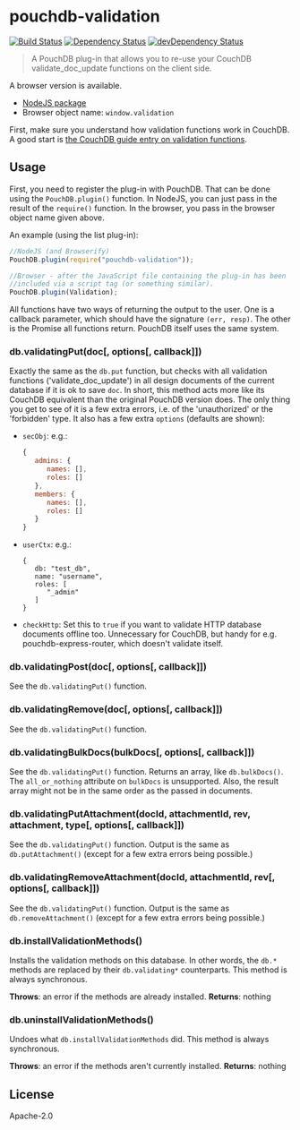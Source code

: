 pouchdb-validation
==================

[![Build Status](https://travis-ci.org/pouchdb/pouchdb-validation.svg?branch=master)](https://travis-ci.org/pouchdb/pouchdb-validation)
[![Dependency Status](https://david-dm.org/pouchdb/pouchdb-validation.svg)](https://david-dm.org/pouchdb/pouchdb-validation)
[![devDependency Status](https://david-dm.org/pouchdb/pouchdb-validation/dev-status.svg)](https://david-dm.org/pouchdb/pouchdb-validation#info=devDependencies)

> A PouchDB plug-in that allows you to re-use your CouchDB validate_doc_update functions on the client side.

A browser version is available.

- [NodeJS package](https://www.npmjs.org/package/pouchdb-validation)
- Browser object name: ``window.validation``

First, make sure you understand how validation functions work in CouchDB. A good
start is [the CouchDB guide entry on validation functions](http://guide.couchdb.org/draft/validation.html).

Usage
-----

First, you need to register the plug-in with PouchDB. That can be done using the
``PouchDB.plugin()`` function. In NodeJS, you can just pass in the result of the
``require()`` function. In the browser, you pass in the browser object name
given above.

An example (using the list plug-in):

```javascript
//NodeJS (and Browserify)
PouchDB.plugin(require("pouchdb-validation"));

//Browser - after the JavaScript file containing the plug-in has been
//included via a script tag (or something similar).
PouchDB.plugin(Validation);
```

All functions have two ways of returning the output to the user. One is
a callback parameter, which should have the signature ``(err, resp)``.
The other is the Promise all functions return. PouchDB itself uses the
same system.

### db.validatingPut(doc[, options[, callback]])
Exactly the same as the ``db.put`` function, but checks with all validation
functions ('validate_doc_update') in all design documents of the current
database if it is ok to save ``doc``. In short, this method acts more like its
CouchDB equivalent than the original PouchDB version does. The only thing you
get to see of it is a few extra errors, i.e. of the 'unauthorized' or the
'forbidden' type. It also has a few extra ``options`` (defaults are shown):

- ``secObj``: e.g.:

  ```javascript
  {
     admins: {
        names: [],
        roles: []
     },
     members: {
        names: [],
        roles: []
     }
  }
  ```

- ``userCtx``: e.g.:

  ```javascript:
  {
     db: "test_db",
     name: "username",
     roles: [
        "_admin"
     ]
  }
  ```

- ``checkHttp``: Set this to ``true`` if you want to validate HTTP database
  documents offline too. Unnecessary for CouchDB, but handy for e.g.
  pouchdb-express-router, which doesn't validate itself.

### db.validatingPost(doc[, options[, callback]])

See the ``db.validatingPut()`` function.

### db.validatingRemove(doc[, options[, callback]])

See the ``db.validatingPut()`` function.

### db.validatingBulkDocs(bulkDocs[, options[, callback]])

See the ``db.validatingPut()`` function. Returns an array, like
``db.bulkDocs()``. The ``all_or_nothing`` attribute on ``bulkDocs`` is
unsupported. Also, the result array might not be in the same order as
the passed in documents.

### db.validatingPutAttachment(docId, attachmentId, rev, attachment, type[, options[, callback]])

See the ``db.validatingPut()`` function. Output is the same as
``db.putAttachment()`` (except for a few extra errors being possible.)

### db.validatingRemoveAttachment(docId, attachmentId, rev[, options[, callback]])

See the ``db.validatingPut()`` function. Output is the same as
``db.removeAttachment()`` (except for a few extra errors being possible.)

### db.installValidationMethods()

Installs the validation methods on this database. In other words, the ``db.*``
methods are replaced by their ``db.validating*`` counterparts. This method is
always synchronous.

**Throws**: an error if the methods are already installed.
**Returns**: nothing

### db.uninstallValidationMethods()

Undoes what ``db.installValidationMethods`` did. This method is always
synchronous.

**Throws**: an error if the methods aren't currently installed.
**Returns**: nothing

License
-------

Apache-2.0
